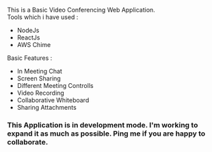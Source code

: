 This is a Basic Video Conferencing Web Application.
<br>
Tools which i have used :
<ul>
  <li>NodeJs</li>
  <li>ReactJs</li>
  <li>AWS Chime</li>
</ul>

Basic Features :
<ul>
  <li>In Meeting Chat</li>
  <li>Screen Sharing</li>
  <li>Different Meeting Controlls</li>
  <li>Video Recording </li>
  <li>Collaborative Whiteboard</li>
  <li>Sharing Attachments</li>
</ul>

<h3>
  This Application is in development mode.
  I'm working to expand it as much as possible.
  Ping me if you are happy to collaborate.
</h3>
